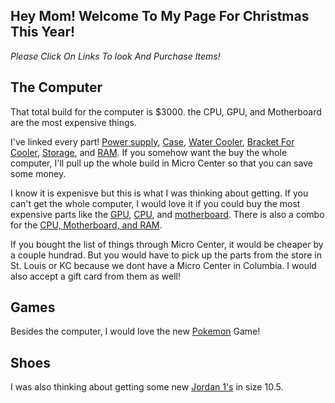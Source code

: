 ## Hey Mom! Welcome To My Page For Christmas This Year!

*Please Click On Links To look And Purchase Items!*

## The Computer

That total build for the computer is $3000. the CPU, GPU, and Motherboard are the most expensive things. 




I've linked every part! [Power supply](https://www.amazon.com/CORSAIR-RM850-Certified-Modular-Supply/dp/B093NQKFGC/ref=sr_1_9?keywords=ROG+STRIX+850+Watt+80+Plus+Gold+ATX+Fully+Modular+Power+Supply&qid=1670318321&sr=8-9&ufe=app_do%3Aamzn1.fos.f5122f16-c3e8-4386-bf32-63e904010ad0), [Case](https://www.amazon.com/NZXT-H510-Elite-Dual-Tempered-Water-Cooling/dp/B07TD9VTVQ/ref=sr_1_1?crid=1C0Z3P402JCXS&keywords=H510%2BElite%2BDual-Tempered%2BGlass%2BRGB%2BATX%2BMid-Tower%2BComputer%2BCase%2B-%2BB&qid=1670318374&sprefix=h510%2Belite%2Bdual-tempered%2Bglass%2Brgb%2Batx%2Bmid-tower%2Bcomputer%2Bcase%2B-%2Bb%2Caps%2C85&sr=8-1&th=1), [Water Cooler](https://www.amazon.com/NZXT-Kraken-Z53-240mm-Customizable/dp/B08N5D31XF/ref=sr_1_1?crid=1A1GXQNQ8R509&keywords=Kraken%2BZ53%2B240mm%2BWater%2BCooling%2BKit%2B-%2BBlack&qid=1670318413&sprefix=kraken%2Bz53%2B240mm%2Bwater%2Bcooling%2Bkit%2B-%2Bblack%2Caps%2C96&sr=8-1&th=1), [Bracket For Cooler](https://www.amazon.com/Premium-Retention-Asetek-Based-Liquid-Coolers/dp/B0B7BMZQT6/ref=sr_1_1?crid=190X2WN2A9A4Y&keywords=AM5%2BBracket%2Bfor%2BKraken&qid=1670318476&sprefix=am5%2Bbracket%2Bfor%2Bkraken%2Caps%2C104&sr=8-1&th=1), [Storage](https://www.amazon.com/Samsung-970-EVO-Plus-MZ-V7S1T0B/dp/B07MFZY2F2/ref=sr_1_1?crid=1V45ETXE5GZ1T&keywords=970+EVO+Plus+SSD+1TB+M.2+NVMe+Interface+PCIe+3.0+x4+Internal+Solid+Sta&qid=1670318551&sprefix=970+evo+plus+ssd+1tb+m.2+nvme+interface+pcie+3.0+x4+internal+solid+sta%2Caps%2C83&sr=8-1&ufe=app_do%3Aamzn1.fos.006c50ae-5d4c-4777-9bc0-4513d670b6bc), and [RAM](https://www.amazon.com/G-Skill-288-Pin-CL36-36-36-96-Channel-F5-6000J3636F16GX2-FX5/dp/B0BFGB2D2Z/ref=sr_1_1?crid=10YBL2URFKWQ5&keywords=G.Skill+G.Skill+Flare+X5+Series+32GB+2+x+16GB%29+DDR5-6000+PC5-48000+CL36+Dual+Channel+Desktop+Memory+Kit+F5-6000J3636F16GX2-FX5+-+Black&qid=1670318772&sprefix=g.skill+g.skill+flare+x5+series+32gb+2+x+16gb+ddr5-6000+pc5-48000+cl36+dual+channel+desktop+memory+kit+f5-6000j3636f16gx2-fx5+-+black%2Caps%2C143&sr=8-1&ufe=app_do%3Aamzn1.fos.f5122f16-c3e8-4386-bf32-63e904010ad0). If you somehow want the buy the whole computer, I'll pull up the whole build in Micro Center so that you can save some money.

I know it is expenisve but this is what I was thinking about getting. If you can't get the whole computer, I would love it if you could buy the most expensive parts like the [GPU](https://www.amazon.com/MSI-GeForce-RTX-4080-16GB/dp/B0BL668N1X/ref=sr_1_1?crid=3NV32WN620Z90&keywords=NVIDIA+GeForce+RTX+4080+msi&qid=1670317554&sprefix=nvidia+geforce+rtx+4080+msi%2Caps%2C71&sr=8-1&ufe=app_do%3Aamzn1.fos.17f26c18-b61b-4ce9-8a28-de351f41cffb), [CPU](https://www.amazon.com/AMD-7900X-24-Thread-Unlocked-Processor/dp/B0BBJ59WJ4/ref=sr_1_1_sspa?crid=3QRKV5UHC6RQZ&keywords=AMD+Ryzen+9+7900X&qid=1670317584&sprefix=amd+ryzen+9+7900x%2Caps%2C76&sr=8-1-spons&ufe=app_do%3Aamzn1.fos.c3015c4a-46bb-44b9-81a4-dc28e6d374b3&psc=1&spLa=ZW5jcnlwdGVkUXVhbGlmaWVyPUFBQlM3TzFQNjBaNFUmZW5jcnlwdGVkSWQ9QTA0MDczMTcyVFdQWVFJT1YyUjlBJmVuY3J5cHRlZEFkSWQ9QTA5Njk3ODhERjJCRzc5MlFSRTImd2lkZ2V0TmFtZT1zcF9hdGYmYWN0aW9uPWNsaWNrUmVkaXJlY3QmZG9Ob3RMb2dDbGljaz10cnVl), and [motherboard](https://www.amazon.com/ASUS-ROG-X670E-Motherboard-Front-Panel/dp/B0BDTN8SNJ/ref=sr_1_1?crid=23MVUW89PSCEG&keywords=ASUS+X670E+ROG+Crosshair+Hero&qid=1670316863&sprefix=asus+x670e+rog+crosshair+hero%2Caps%2C82&sr=8-1). There is also a combo for the [CPU, Motherboard, and RAM](https://www.microcenter.com/product/5006074/AMD_Ryzen_9_7900X,_ASUS_X670E_ROG_Crosshair_Hero,_GSkill_Flare_X5_Series_32GB_DDR5-6000_Kit,_Computer_Build_Combo).

If you bought the list of things through Micro Center, it would be cheaper by a couple hundrad. But you would have to pick up the parts from the store in St. Louis or KC because we dont have a Micro Center in Columbia. I would also accept a gift card from them as well!

## Games 

Besides the computer, I would love the new [Pokemon](https://www.amazon.com/Nintendo-Switch-Pokemon-Violet-Video-Region/dp/B0B2X4BMV2/ref=pd_lpo_3?pd_rd_w=yXde3&content-id=amzn1.sym.116f529c-aa4d-4763-b2b6-4d614ec7dc00&pf_rd_p=116f529c-aa4d-4763-b2b6-4d614ec7dc00&pf_rd_r=CD00EY6VNCQQ97RY3ZR4&pd_rd_wg=vRzyG&pd_rd_r=aa11feb2-8650-42e3-b2ed-854371e536c3&pd_rd_i=B0B2X4BMV2&psc=1) Game!

## Shoes 

I was also thinking about getting some new [Jordan 1's](https://www.goat.com/sneakers/air-jordan-1-low-shadow-toe-553558-052?utm_source=Google_Ads&utm_medium=cpc&utm_campaign=16777436806&utm_content=&utm_term=&gclid=Cj0KCQiA7bucBhCeARIsAIOwr-8ZPN7LWrWWaNIg2uNiCkAEWz9O3TK1yRuh0JLZ3OuLsXkeaTVouxIaAtjGEALw_wcB) in size 10.5.


